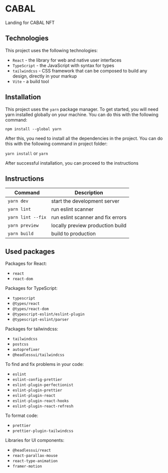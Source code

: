 # CABAL

Landing for CABAL NFT

## Technologies

This project uses the following technologies:

- `React` - the library for web and native user interfaces
- `TypeScript` - the JavaScript with syntax for types
- `tailwindcss` - CSS framework that can be composed to build any design, directly in your markup
- `Vite` - a build tool

## Installation

This project uses the `yarn` package manager.
To get started, you will need yarn installed globally on your machine. You can do this with the following command:

`npm install --global yarn`

After this, you need to install all the dependencies in the project. You can do this with the following command in project folder:

`yarn install` or `yarn`

After successful installation, you can proceed to the instructions

## Instructions

| Command           | Description                       |
| ----------------- | --------------------------------- |
| `yarn dev`        | start the development server      |
| `yarn lint`       | run eslint scanner                |
| `yarn lint --fix` | run eslint scanner and fix errors |
| `yarn preview`    | locally preview production build  |
| `yarn build`      | build to production               |

## Used packages

Packages for React:

- `react`
- `react-dom`

Packages for TypeScript:

- `typescript`
- `@types/react`
- `@types/react-dom`
- `@typescript-eslint/eslint-plugin`
- `@typescript-eslint/parser`

Packages for tailwindcss:

- `tailwindcss`
- `postcss`
- `autoprefixer`
- `@headlessui/tailwindcss`

To find and fix problems in your code:

- `eslint`
- `eslint-config-prettier`
- `eslint-plugin-perfectionist`
- `eslint-plugin-prettier`
- `eslint-plugin-react`
- `eslint-plugin-react-hooks`
- `eslint-plugin-react-refresh`

To format code:

- `prettier`
- `prettier-plugin-tailwindcss`

Libraries for UI components:

- `@headlessui/react`
- `react-parallax-mouse`
- `react-type-animation`
- `framer-motion`
